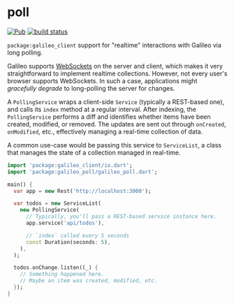 # poll
[![Pub](https://img.shields.io/pub/v/galileo_poll.svg)](https://pub.dartlang.org/packages/galileo_poll)
[![build status](https://travis-ci.org/galileo-dart/poll.svg?branch=master)](https://travis-ci.org/galileo-dart/poll)

`package:galileo_client` support for "realtime" interactions with Galileo via long polling.

Galileo supports [WebSockets](https://github.com/galileo-dart/websocket) on the server and client, which
makes it very straightforward to implement realtime collections. However, not every user's browser
supports WebSockets. In such a case, applications might *gracefully degrade* to long-polling
the server for changes.

A `PollingService` wraps a client-side `Service` (typically a REST-based one), and calls its
`index` method at a regular interval.  After indexing, the `PollingService` performs a diff
and identifies whether items have been created, modified, or removed. The updates are sent out
through `onCreated`, `onModified`, etc., effectively managing a real-time collection of data.

A common use-case would be passing this service to `ServiceList`, a class that manages the state
of a collection managed in real-time.

```dart
import 'package:galileo_client/io.dart';
import 'package:galileo_poll/galileo_poll.dart';

main() {
  var app = new Rest('http://localhost:3000');

  var todos = new ServiceList(
    new PollingService(
      // Typically, you'll pass a REST-based service instance here.
      app.service('api/todos'),

      // `index` called every 5 seconds
      const Duration(seconds: 5),
    ),
  );

  todos.onChange.listen((_) {
    // Something happened here.
    // Maybe an item was created, modified, etc.
  });
}
```
